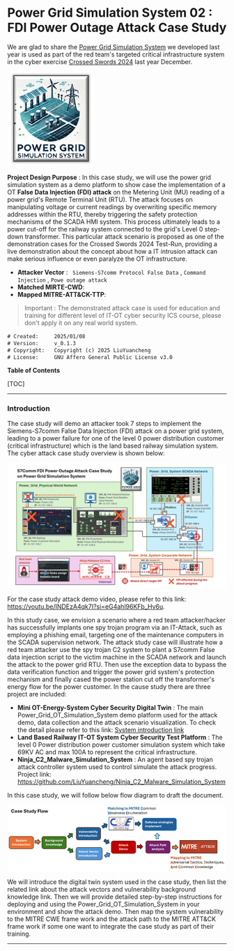 # Power Grid Simulation System 02 : FDI Power Outage Attack Case Study

We are glad to share the [Power Grid Simulation System](https://www.linkedin.com/pulse/power-grid-ot-simulation-system-yuancheng-liu-dpplc/?trackingId=hN%2Ftqii0T5yoT12GO8pJZg%3D%3D) we developed last year is used as part of the red team's targeted critical infrastructure system in the cyber exercise  [Crossed Swords 2024](https://ccdcoe.org/exercises/crossed-swords/) last year December. 

![](img/logo_small.png)

**Project Design Purpose** : In this case study, we will use the power grid simulation system as a demo platform to show case the implementation of a OT **False Data Injection (FDI) attack** on the Metering Unit (MU) reading of a power grid's Remote Terminal Unit (RTU). The attack focuses on manipulating voltage or current readings by overwriting specific memory addresses within the RTU, thereby triggering the safety protection mechanisms of the SCADA HMI system. This process ultimately leads to a power cut-off for the railway system connected to the grid's Level 0 step-down transformer.  This particular attack scenario is proposed as one of the demonstration cases for the Crossed Swords 2024 Test-Run, providing a live demonstration about the concept about how a IT intrusion attack can make serious influence or even paralyze the OT infrastructure.

- **Attacker Vector** :  ` Siemens-S7comm Protocol False Data` , `Command Injection` , `Powe outage attack`
- **Matched MIRTE-CWD**:
- **Mapped MITRE-ATT&CK-TTP**:

> Important : The demonstrated attack case is used for education and training for different level of IT-OT cyber security ICS course, please don't apply it on any real world system.

```
# Created:     2025/01/08
# Version:     v_0.1.3
# Copyright:   Copyright (c) 2025 LiuYuancheng
# License:     GNU Affero General Public License v3.0  
```

**Table of Contents**

[TOC]

------

### Introduction

The case study will demo an attacker took 7 steps to implement the Siemens-S7comm False Data Injection (FDI) attack on a power grid system, leading to a power failure for one of the level 0 power distribution customer (critical infrastructure)  which is the land based railway simulation system. The cyber attack case study overview is shown below:

![](img/title.png)

For the case study attack demo video, please refer to this link: https://youtu.be/INDEzA4qk7I?si=eG4ahl96KFb_Hv6u. 

In this study case, we envision a scenario where a red team attacker/hacker has successfully implants one spy trojan program via an IT-Attack, such as employing a phishing email, targeting one of the maintenance computers in the SCADA supervision network. The attack study case will illustrate how a red team attacker use the spy trojan C2 system to plant a S7comm False data injection script to the victim machine in the SCADA network and launch the attack to the power grid RTU. Then use the exception data to bypass the data verification function and trigger the power grid system's protection mechanism and finally cased the power station cut off the transformer's energy flow for the power customer. In the cause study there are three project are included:

- **Mini OT-Energy-System Cyber Security Digital Twin** : The main Power_Grid_OT_Simulation_System demo platform used for the attack demo, data collection and the attack scenario visualization. To check the detail please refer to this link: [System introduction link](https://www.linkedin.com/pulse/power-grid-ot-simulation-system-yuancheng-liu-dpplc/?trackingId=hN%2Ftqii0T5yoT12GO8pJZg%3D%3D)
- **Land Based Railway IT-OT System Cyber Security Test Platform** : The level 0 Power distribution power customer simulation system which take 69KV AC and max 100A to represent the critical infrastructure. 
- **Ninja_C2_Malware_Simulation_System** : An agent based spy trojan attack controller system used to control simulate the attack progress. Project link: https://github.com/LiuYuancheng/Ninja_C2_Malware_Simulation_System

In this case study, we will follow below flow diagram to draft the document. 

![](img/s_03.png)

We will introduce the digital twin system used in the case study, then list the related link about the attack vectors and vulnerability background knowledge link. Then we will provide detailed step-by-step instructions for deploying and using the Power_Grid_OT_Simulation_System in your environment and show the attack demo. Then map the system vulnerability to the MITRE CWE frame work and the attack path to the MITRE ATT&CK frame work if some one want to integrate the case study as part of their training.  



------

